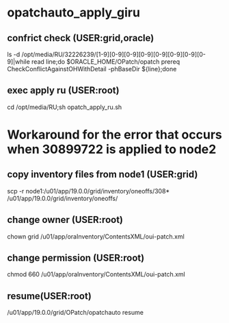 # opatchauto_apply_giru

## confrict check (USER:grid,oracle)

ls -d /opt/media/RU/32226239/[1-9][0-9][0-9][0-9][0-9][0-9][0-9][0-9]|while read line;do $ORACLE_HOME/OPatch/opatch prereq CheckConflictAgainstOHWithDetail -phBaseDir ${line};done

## exec apply ru (USER:root)
cd /opt/media/RU;sh opatch_apply_ru.sh


# Workaround for the error that occurs when 30899722 is applied to node2
## copy inventory files from node1 (USER:grid)
scp -r node1:/u01/app/19.0.0/grid/inventory/oneoffs/308* /u01/app/19.0.0/grid/inventory/oneoffs/
## change owner (USER:root)
chown grid /u01/app/oraInventory/ContentsXML/oui-patch.xml
## change permission (USER:root)
chmod 660 /u01/app/oraInventory/ContentsXML/oui-patch.xml
## resume(USER:root)
/u01/app/19.0.0/grid/OPatch/opatchauto resume
